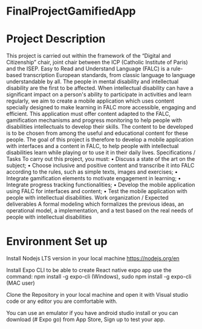 # FinalProjectGamifiedApp

# Project Description
This project is carried out within the framework of the “Digital and Citizenship” chair, joint chair
between the ICP (Catholic Institute of Paris) and the ISEP.
Easy to Read and Understand Language (FALC) is a rule-based transcription
European standards, from classic language to language understandable by all. The people in
mental disability and intellectual disability are the first to be affected.
When intellectual disability can have a significant impact on a person's ability
to participate in activities and learn regularly, we aim to create a mobile application
which uses content specially designed to make learning in FALC more accessible,
engaging and efficient. This application must offer content adapted to the FALC,
gamification mechanisms and progress monitoring to help people with disabilities
intellectuals to develop their skills. The content to be developed is to be chosen from among the
useful and educational content for these people.
The goal of this project is therefore to develop a mobile application with interfaces and a
content in FALC, to help people with intellectual disabilities learn while playing
or to use it in their daily lives.
Specifications / Tasks
To carry out this project, you must:
• Discuss a state of the art on the subject;
• Choose inclusive and positive content and transcribe it into FALC according to the rules, such as
simple texts, images and exercises;
• Integrate gamification elements to motivate engagement in learning;
• Integrate progress tracking functionalities;
• Develop the mobile application using FALC for interfaces and content;
• Test the mobile application with people with intellectual disabilities.
Work organization / Expected deliverables
A formal modeling which formalizes the previous ideas, an operational model, a
implementation, and a test based on the real needs of people with intellectual disabilities

# Environment Set up

Install Nodejs LTS version in your local machine
https://nodejs.org/en

Install Expo CLI to be able to create React native expo app
use the command: npm install -g expo-cli (Windows), sudo npm install -g expo-cli (MAC user)

Clone the Repository in your local machine and open it with Visual studio code or any editor you are comfortable with.

You can use an emulator if you have android studio install or you can download (# Expo go) from App Store, Sign up to test your app.





